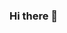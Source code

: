 ### Hi there 👋

<!--
✨ How are you? ✨

- 🔭 I’m currently working on Data Science...
- 🌱 I’m currently writing Poetry ... Look: [My poetry blog in PT-BR](https://poesia-fabio-rocha.blogspot.com/)
- 👯 I’m looking to collaborate on Python...
- 🤔 I’m looking for help with anger management...
- 💬 Ask me about UFOs...
- 📫 How to reach me: fabiorochapoeta@gmail.com...
- 😄 Pronouns: He
- ⚡ Fun fact: I´m Batman
-->
